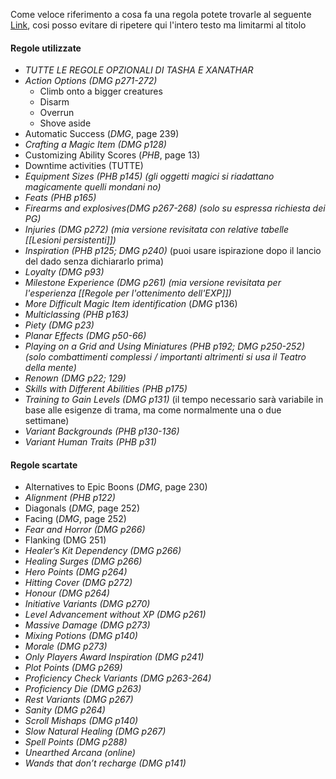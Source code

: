 Come veloce riferimento a cosa fa una regola potete trovarle al seguente [Link](https://5e.tools/variantrules.html#adamantine%20weapons_xge), cosi posso evitare di ripetere qui l'intero testo ma limitarmi al titolo

#### Regole utilizzate

- *TUTTE LE REGOLE OPZIONALI DI TASHA E XANATHAR*
- *Action Options (DMG p271-272)*
	- Climb onto a bigger creatures
	- Disarm
	- Overrun
	- Shove aside
- Automatic Success (_DMG_, page 239)
- *Crafting a Magic Item (DMG p128)*
- Customizing Ability Scores (_PHB_, page 13)
- Downtime activities (TUTTE)
- *Equipment Sizes (PHB p145) (gli oggetti magici si riadattano magicamente quelli mondani no)*
- *Feats (PHB p165)*
- *Firearms and explosives(DMG p267-268) (solo su espressa richiesta dei PG)*
- *Injuries (DMG p272) (mia versione revisitata con relative tabelle [[Lesioni persistenti]])*
- *Inspiration (PHB p125; DMG p240)* (puoi usare ispirazione dopo il lancio del dado senza dichiararlo prima)
- *Loyalty (DMG p93)*
- *Milestone Experience (DMG p261) (mia versione revisitata per l'esperienza [[Regole per l'ottenimento dell'EXP]])*
- *More Difficult Magic Item identification* (_DMG_ p136)
- *Multiclassing (PHB p163)*
- *Piety (DMG p23)*
- *Planar Effects (DMG p50-66)*
- *Playing on a Grid and Using Miniatures (PHB p192; DMG p250-252) (solo combattimenti complessi / importanti altrimenti si usa il Teatro della mente)*
- *Renown (DMG p22; 129)*
- *Skills with Different Abilities (PHB p175)*
- *Training to Gain Levels (DMG p131)* (il tempo necessario sarà variabile in base alle esigenze di trama, ma come normalmente una o due settimane)
- *Variant Backgrounds (PHB p130-136)*
- *Variant Human Traits (PHB p31)*

#### Regole scartate

- Alternatives to Epic Boons (_DMG_, page 230)
- *Alignment (PHB p122)*
- Diagonals (_DMG_, page 252)
- Facing (_DMG_, page 252)
- *Fear and Horror (DMG p266)*
- Flanking (DMG 251)
- *Healer’s Kit Dependency (DMG p266)*
- *Healing Surges (DMG p266)*
- *Hero Points (DMG p264)*
- *Hitting Cover (DMG p272)*
- *Honour (DMG p264)*
- *Initiative Variants (DMG p270)*
- *Level Advancement without XP (DMG p261)*
- *Massive Damage (DMG p273)*
- *Mixing Potions (DMG p140)*
- *Morale (DMG p273)*
- *Only Players Award Inspiration (DMG p241)*
- *Plot Points (DMG p269)*
- *Proficiency Check Variants (DMG p263-264)*
- *Proficiency Die (DMG p263)*
- *Rest Variants (DMG p267)* 
- *Sanity (DMG p264)*
- *Scroll Mishaps (DMG p140)*
- *Slow Natural Healing (DMG p267)*
- *Spell Points (DMG p288)*
- *Unearthed Arcana (online)*
- *Wands that don’t recharge (DMG p141)*
